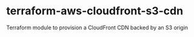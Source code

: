# terraform-aws-cloudfront-s3-cdn
Terraform module to provision a CloudFront CDN backed by an S3 origin
